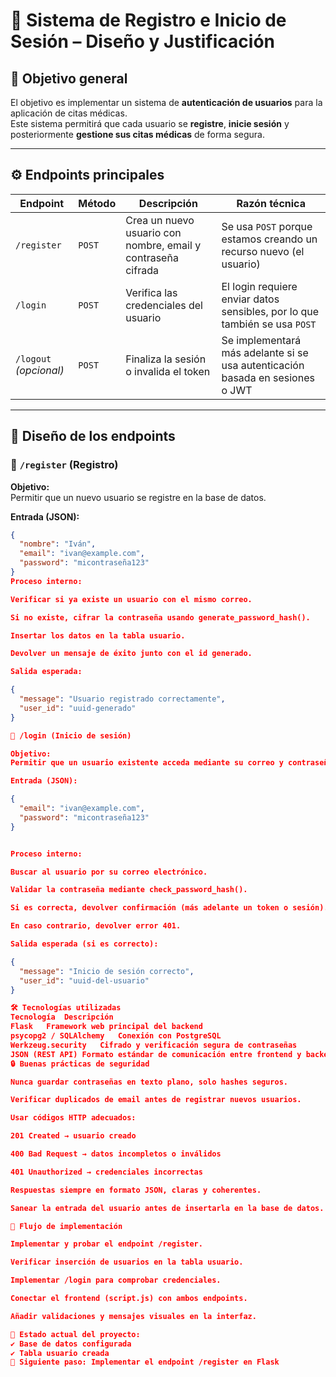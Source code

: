 # 🧩 Sistema de Registro e Inicio de Sesión – Diseño y Justificación

## 🎯 Objetivo general

El objetivo es implementar un sistema de **autenticación de usuarios** para la aplicación de citas médicas.  
Este sistema permitirá que cada usuario se **registre**, **inicie sesión** y posteriormente **gestione sus citas médicas** de forma segura.

---

## ⚙️ Endpoints principales

| Endpoint | Método | Descripción | Razón técnica |
|-----------|---------|--------------|----------------|
| `/register` | `POST` | Crea un nuevo usuario con nombre, email y contraseña cifrada | Se usa `POST` porque estamos creando un recurso nuevo (el usuario) |
| `/login` | `POST` | Verifica las credenciales del usuario | El login requiere enviar datos sensibles, por lo que también se usa `POST` |
| `/logout` *(opcional)* | `POST` | Finaliza la sesión o invalida el token | Se implementará más adelante si se usa autenticación basada en sesiones o JWT |

---

## 🧱 Diseño de los endpoints

### 🧩 `/register` (Registro)

**Objetivo:**  
Permitir que un nuevo usuario se registre en la base de datos.

**Entrada (JSON):**
```json
{
  "nombre": "Iván",
  "email": "ivan@example.com",
  "password": "micontraseña123"
}
Proceso interno:

Verificar si ya existe un usuario con el mismo correo.

Si no existe, cifrar la contraseña usando generate_password_hash().

Insertar los datos en la tabla usuario.

Devolver un mensaje de éxito junto con el id generado.

Salida esperada:

{
  "message": "Usuario registrado correctamente",
  "user_id": "uuid-generado"
}

🧩 /login (Inicio de sesión)

Objetivo:
Permitir que un usuario existente acceda mediante su correo y contraseña.

Entrada (JSON):

{
  "email": "ivan@example.com",
  "password": "micontraseña123"
}


Proceso interno:

Buscar al usuario por su correo electrónico.

Validar la contraseña mediante check_password_hash().

Si es correcta, devolver confirmación (más adelante un token o sesión).

En caso contrario, devolver error 401.

Salida esperada (si es correcto):

{
  "message": "Inicio de sesión correcto",
  "user_id": "uuid-del-usuario"
}

🛠️ Tecnologías utilizadas
Tecnología	Descripción
Flask	Framework web principal del backend
psycopg2 / SQLAlchemy	Conexión con PostgreSQL
Werkzeug.security	Cifrado y verificación segura de contraseñas
JSON (REST API)	Formato estándar de comunicación entre frontend y backend
🔒 Buenas prácticas de seguridad

Nunca guardar contraseñas en texto plano, solo hashes seguros.

Verificar duplicados de email antes de registrar nuevos usuarios.

Usar códigos HTTP adecuados:

201 Created → usuario creado

400 Bad Request → datos incompletos o inválidos

401 Unauthorized → credenciales incorrectas

Respuestas siempre en formato JSON, claras y coherentes.

Sanear la entrada del usuario antes de insertarla en la base de datos.

🚀 Flujo de implementación

Implementar y probar el endpoint /register.

Verificar inserción de usuarios en la tabla usuario.

Implementar /login para comprobar credenciales.

Conectar el frontend (script.js) con ambos endpoints.

Añadir validaciones y mensajes visuales en la interfaz.

📄 Estado actual del proyecto:
✔️ Base de datos configurada
✔️ Tabla usuario creada
🚧 Siguiente paso: Implementar el endpoint /register en Flask